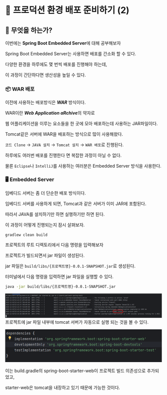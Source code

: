 # 🚀 프로덕션 환경 배포 준비하기 (2)

## 🧐 무엇을 하는가?
이번에는 **Spring Boot Embedded Server**에 대해 공부해보자

Spring Boot Embedded Server는 사용하면 배포를 간소화 할 수 있다.

다양한 환경을 하루에도 몇 번씩 배포를 진행해야 하는데,

이 과정이 간단하다면 생산성을 높일 수 있다.

### 📦 WAR 배포
이전에 사용하는 배포방식은 ***WAR*** 방식이다.

WAR이란 ***Web Application aRchive***의 약자로

웹 어플리케이션을 이루는 요소들을 한 곳에 모아 배포하는데 사용하는 JAR파일이다.

Tomcat같은 서버에 WAR을 배포하는 방식으로 많이 사용해왔다.

`코드 Clone` → `JAVA 설치` → `Tomcat 설치` → `WAR 배포`로 진행된다.

하루에도 여러번 배포를 진행한다 면 복잡한 과정이 아닐 수 없다.

물론 `Eclipse`나 `IntelliJ`를 사용하는 여러분은 Embedded Server 방식을 사용한다.

### 🖥️ Embedded Server
임베디드 서버는 좀 더 단순한 배포 방식이다.

임베디드 서버를 사용하게 되면, Tomcat과 같은 서버가 이미 JAR에 포함된다.

따라서 JAVA를 설치하기만 하면 실행하기만 하면 된다.

이 과정이 어떻게 진행되는지 잠시 살펴보자.
```bash
gradlew clean build
```
프로젝트의 루트 디렉토리에서 다음 명령을 입력해보자

프로젝트가 빌드되면서 jar 파일이 생성된다.

jar 파일은 `build/libs/{프로젝트명}-0.0.1-SNAPSHOT.jar`로 생성된다.

터미널에서 다음 명령을 입력하면 jar 파일을 실행할 수 있다.
```bash
java -jar build/libs/{프로젝트명}-0.0.1-SNAPSHOT.jar
```
![실행 로그](img/excute_log.png)
프로젝트에 jar 파일 내부에 tomcat 서버가 자동으로 실행 되는 것을 볼 수 있다.

![dependencies](img/dependencies.png)

이는 build.gradle의 spring-boot-starter-web이 프로젝트 빌드 의존성으로 추가되었고,

starter-web은 tomcat을 내장하고 있기 때문에 가능한 것이다.